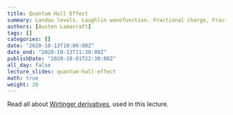 ```yaml
---
title: Quantum Hall Effect
summary: Landau levels. Laughlin wavefunction. Fractional charge, Fractional statistics.
authors: [Austen Lamacraft]
tags: []
categories: []
date: "2020-10-13T10:00:00Z"
date_end: "2020-10-13T11:30:00Z"
publishDate: "2020-10-01T22:30:00Z"
all_day: false
lecture_slides: quantum-hall-effect
math: true
weight: 20
---
```


Read all about [Wirtinger derivatives](https://en.wikipedia.org/wiki/Wirtinger_derivatives), used in this lecture.
